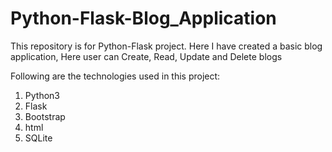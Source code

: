# Python-Flask-Blog_Application
This repository is for Python-Flask project. Here I have created a basic blog application,
Here user can Create, Read, Update and Delete blogs

Following are the technologies used in this project:
1. Python3
2. Flask
3. Bootstrap
4. html
5. SQLite
